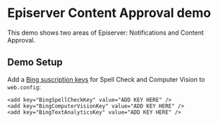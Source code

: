 # Episerver Content Approval demo

This demo shows two areas of Episerver: Notifications and Content Approval.

## Demo Setup

Add a [Bing suscription keys](https://www.microsoft.com/cognitive-services/en-US/subscriptions) for Spell Check and Computer Vision to `web.config`:

    <add key="BingSpellCheckKey" value="ADD KEY HERE" />
    <add key="BingComputerVisionKey" value="ADD KEY HERE" />
    <add key="BingTextAnalyticsKey" value="ADD KEY HERE" />
